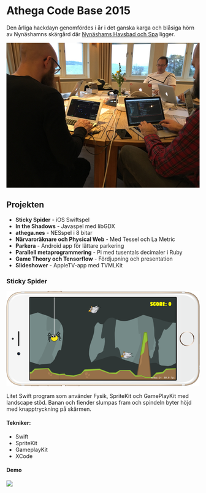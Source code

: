 # Athega Code Base 2015

Den årliga hackdayn genomfördes i år i det ganska karga och blåsiga hörn av Nynäshamns skärgård där <a href="http://www.sodexomeetings.se/nynashavsbad/">Nynäshams Havsbad och Spa</a> ligger. 

<img src="https://raw.githubusercontent.com/athega/acb2015/master/tornet.jpg">

## Projekten

 - **Sticky Spider** - iOS Swiftspel
 - **In the Shadows** - Javaspel med libGDX
 - **athega.nes** - NESspel i 8 bitar
 - **Närvaroräknare och Physical Web** - Med Tessel och La Metric
 - **Parkera** - Android app för lättare parkering
 - **Parallell metaprogrammering** - Pi med tusentals decimaler i Ruby
 - **Game Theory och Tensorflow** - Fördjupning och presentation
 - **Slideshower** - AppleTV-app med TVMLKit

### Sticky Spider

<img src="https://raw.githubusercontent.com/athega/acb2015/master/stickyspiderpreview.png">

Litet Swift program som använder Fysik, SpriteKit och GamePlayKit med landscape stöd. Banan och fiender slumpas fram och spindeln byter höjd med knapptryckning på skärmen.

#### Tekniker:

 - Swift
 - SpriteKit
 - GameplayKit
 - XCode

#### Demo
<a href="https://youtu.be/uAOrqWSfsbg"><img src="https://i.ytimg.com/vi/uAOrqWSfsbg/hqdefault.jpg"></a>
